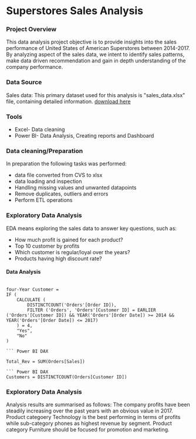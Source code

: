 # Superstores Sales Analysis

### Project Overview
This data analysis project objective is to provide insights into the sales performance of United States of American Superstores between 2014-2017. By analyzing aspect of the sales data, we intent to identify sales patterns, make data driven recommendation and gain in depth understanding of the company performance. 

### Data Source
Sales data: This primary dataset used for this analysis is "sales_data.xlsx" file, containing detailed information.
[download here](https://www.kaggle.com/datasets/juhi1994/superstore)

### Tools
- Excel- Data cleaning
- Power BI- Data Analysis, Creating reports and Dashboard

### Data cleaning/Preparation

In preparation the following tasks was performed:
- data file converted from CVS to xlsx
- data loading and inspection
- Handling missing values and unwanted datapoints
- Remove duplicates, outliers and errors
- Perform ETL operations

### Exploratory Data Analysis

EDA means exploring the sales data to answer key questions, such as:

- How much profit is gained for each product?
- Top 10 customer by profits
- Which customer is regular/loyal over the years?
- Products having high discount rate?

#### Data Analysis

``` Power BI DAX

four-Year Customer = 
IF (
    CALCULATE (
        DISTINCTCOUNT('Orders'[Order ID]),
        FILTER ('Orders', 'Orders'[Customer ID] = EARLIER ('Orders'[Customer ID]) && YEAR('Orders'[Order Date]) >= 2014 && YEAR('Orders'[Order Date]) <= 2017)
    ) = 4,
    "Yes",
    "No"
)

``` Power BI DAX

Total_Rev = SUM(Orders[Sales])

``` Power BI DAX
Customers = DISTINCTCOUNT(Orders[Customer ID])

```
### Exploratory Data Analysis

Analysis results are summarised as follows:
The company profits have been steadily increasing over the past years with an obvious value in 2017. Product categoery Technology is the best performing in terms of profits while sub-category phones as highest revenue by segment.
Product category Furniture should be focused for promotion and marketing.
